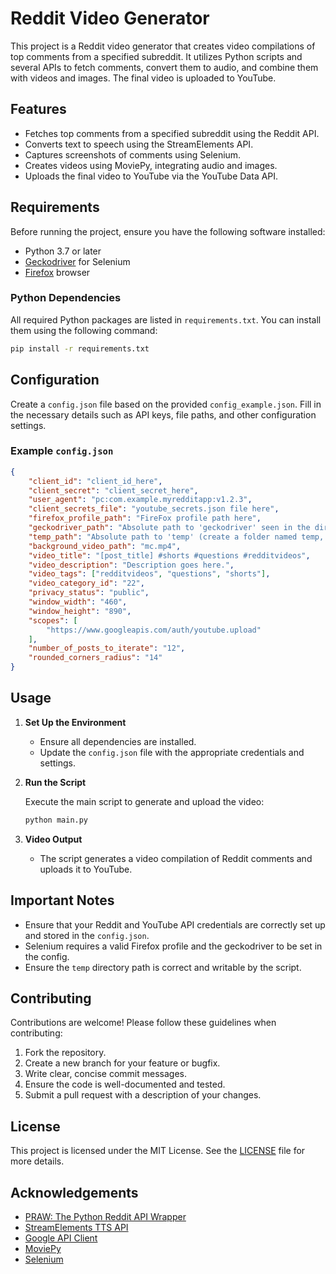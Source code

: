 
# Reddit Video Generator

This project is a Reddit video generator that creates video compilations of top comments from a specified subreddit. It utilizes Python scripts and several APIs to fetch comments, convert them to audio, and combine them with videos and images. The final video is uploaded to YouTube.

## Features

- Fetches top comments from a specified subreddit using the Reddit API.
- Converts text to speech using the StreamElements API.
- Captures screenshots of comments using Selenium.
- Creates videos using MoviePy, integrating audio and images.
- Uploads the final video to YouTube via the YouTube Data API.

## Requirements

Before running the project, ensure you have the following software installed:

- Python 3.7 or later
- [Geckodriver](https://github.com/mozilla/geckodriver/releases) for Selenium
- [Firefox](https://www.mozilla.org/en-US/firefox/new/) browser

### Python Dependencies

All required Python packages are listed in `requirements.txt`. You can install them using the following command:

```bash
pip install -r requirements.txt
```

## Configuration

Create a `config.json` file based on the provided `config_example.json`. Fill in the necessary details such as API keys, file paths, and other configuration settings.

### Example `config.json`

```json
{
    "client_id": "client_id_here",
    "client_secret": "client_secret_here",
    "user_agent": "pc:com.example.myredditapp:v1.2.3",
    "client_secrets_file": "youtube_secrets.json file here",
    "firefox_profile_path": "FireFox profile path here",
    "geckodriver_path": "Absolute path to 'geckodriver' seen in the directory",
    "temp_path": "Absolute path to 'temp' (create a folder named temp, copy it's absolute path and paste it here then delete the folder if you want)",
    "background_video_path": "mc.mp4",
    "video_title": "[post_title] #shorts #questions #redditvideos",
    "video_description": "Description goes here.",
    "video_tags": ["redditvideos", "questions", "shorts"],
    "video_category_id": "22",
    "privacy_status": "public",
    "window_width": "460",
    "window_height": "890",
    "scopes": [
        "https://www.googleapis.com/auth/youtube.upload"
    ],
    "number_of_posts_to_iterate": "12",
    "rounded_corners_radius": "14"
}
```

## Usage

1. **Set Up the Environment**

   - Ensure all dependencies are installed.
   - Update the `config.json` file with the appropriate credentials and settings.

2. **Run the Script**

   Execute the main script to generate and upload the video:

   ```bash
   python main.py
   ```

3. **Video Output**

   - The script generates a video compilation of Reddit comments and uploads it to YouTube.

## Important Notes

- Ensure that your Reddit and YouTube API credentials are correctly set up and stored in the `config.json`.
- Selenium requires a valid Firefox profile and the geckodriver to be set in the config.
- Ensure the `temp` directory path is correct and writable by the script.

## Contributing

Contributions are welcome! Please follow these guidelines when contributing:

1. Fork the repository.
2. Create a new branch for your feature or bugfix.
3. Write clear, concise commit messages.
4. Ensure the code is well-documented and tested.
5. Submit a pull request with a description of your changes.

## License

This project is licensed under the MIT License. See the [LICENSE](LICENSE) file for more details.

## Acknowledgements

- [PRAW: The Python Reddit API Wrapper](https://praw.readthedocs.io/en/latest/)
- [StreamElements TTS API](https://streamelements.com/dashboard/bot/settings/tts)
- [Google API Client](https://github.com/googleapis/google-api-python-client)
- [MoviePy](https://zulko.github.io/moviepy/)
- [Selenium](https://www.selenium.dev/)
